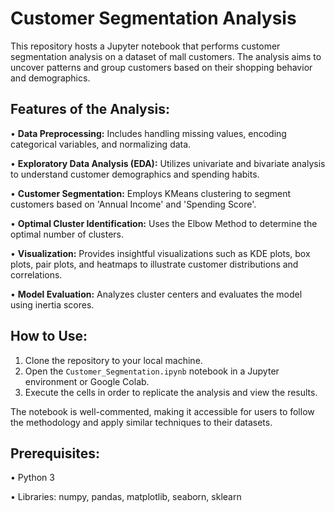 # Customer Segmentation Analysis

This repository hosts a Jupyter notebook that performs customer segmentation analysis on a dataset of mall customers. The analysis aims to uncover patterns and group customers based on their shopping behavior and demographics.

## Features of the Analysis:
•  **Data Preprocessing:** Includes handling missing values, encoding categorical variables, and normalizing data.

•  **Exploratory Data Analysis (EDA):** Utilizes univariate and bivariate analysis to understand customer demographics and spending habits.

•  **Customer Segmentation:** Employs KMeans clustering to segment customers based on 'Annual Income' and 'Spending Score'.

•  **Optimal Cluster Identification:** Uses the Elbow Method to determine the optimal number of clusters.

•  **Visualization:** Provides insightful visualizations such as KDE plots, box plots, pair plots, and heatmaps to illustrate customer distributions and correlations.

•  **Model Evaluation:** Analyzes cluster centers and evaluates the model using inertia scores.


## How to Use:
1. Clone the repository to your local machine.
2. Open the `Customer_Segmentation.ipynb` notebook in a Jupyter environment or Google Colab.
3. Execute the cells in order to replicate the analysis and view the results.

The notebook is well-commented, making it accessible for users to follow the methodology and apply similar techniques to their datasets.

## Prerequisites:
•  Python 3

•  Libraries: numpy, pandas, matplotlib, seaborn, sklearn
